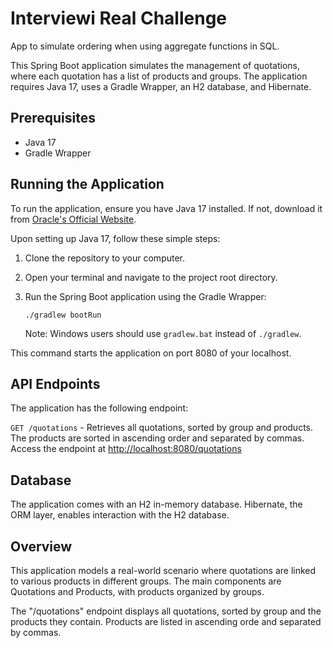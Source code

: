 # Interviewi Real Challenge

App to simulate ordering when using aggregate functions in SQL.

This Spring Boot application simulates the management of quotations, where each quotation has a list of products and groups. The application requires Java 17, uses a Gradle Wrapper, an H2 database, and Hibernate.

## Prerequisites

- Java 17
- Gradle Wrapper

## Running the Application

To run the application, ensure you have Java 17 installed. If not, download it from [Oracle's Official Website](https://www.oracle.com/java/technologies/javase-jdk17-downloads.html).

Upon setting up Java 17, follow these simple steps:

1. Clone the repository to your computer.
2. Open your terminal and navigate to the project root directory.
3. Run the Spring Boot application using the Gradle Wrapper:

   ```
   ./gradlew bootRun
   ```
   Note: Windows users should use `gradlew.bat` instead of `./gradlew`.

This command starts the application on port 8080 of your localhost.

## API Endpoints

The application has the following endpoint:

`GET /quotations` - Retrieves all quotations, sorted by group and products. The products are sorted in ascending order and separated by commas. Access the endpoint at [http://localhost:8080/quotations](http://localhost:8080/quotations)

## Database

The application comes with an H2 in-memory database. Hibernate, the ORM layer, enables interaction with the H2 database.

## Overview

This application models a real-world scenario where quotations are linked to various products in different groups. The main components are Quotations and Products, with products organized by groups.

The "/quotations" endpoint displays all quotations, sorted by group and the products they contain. Products are listed in ascending orde and separated by commas.

